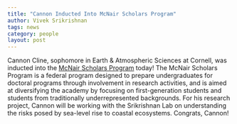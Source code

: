 ```yaml
---
title: "Cannon Inducted Into McNair Scholars Program"
author: Vivek Srikrishnan
tags: news
category: people
layout: post
---
```


Cannon Cline, sophomore in Earth & Atmospheric Sciences at Cornell, was inducted into the [McNair Scholars Program](https://mcnairscholars.com/) today! The McNair Scholars Program is a federal program designed to prepare undergraduates for doctoral programs through involvement in research activities, and is aimed at diversifying the academy by focusing on first-generation students and students from traditionally underrepresented backgrounds. For his research project, Cannon will be working with the Srikrishnan Lab on understanding the risks posed by sea-level rise to coastal ecosystems. Congrats, Cannon!